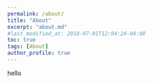 ```yaml
---
permalink: /about/
title: "About"
excerpt: "about.md"
#last_modified_at: 2018-07-01T12:04:24-04:00
toc: true
tags: [About]
author_profile: true
---
```


hello
